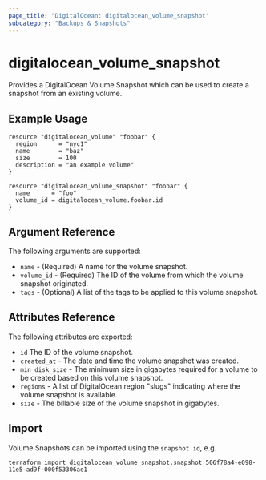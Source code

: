 ```yaml
---
page_title: "DigitalOcean: digitalocean_volume_snapshot"
subcategory: "Backups & Snapshots"
---
```


# digitalocean\_volume\_snapshot

Provides a DigitalOcean Volume Snapshot which can be used to create a snapshot from an existing volume.

## Example Usage

```hcl
resource "digitalocean_volume" "foobar" {
  region      = "nyc1"
  name        = "baz"
  size        = 100
  description = "an example volume"
}

resource "digitalocean_volume_snapshot" "foobar" {
  name      = "foo"
  volume_id = digitalocean_volume.foobar.id
}
```

## Argument Reference

The following arguments are supported:

* `name` - (Required) A name for the volume snapshot.
* `volume_id` - (Required) The ID of the volume from which the volume snapshot originated.
* `tags` - (Optional) A list of the tags to be applied to this volume snapshot.

## Attributes Reference

The following attributes are exported:

* `id` The ID of the volume snapshot.
* `created_at` - The date and time the volume snapshot was created.
* `min_disk_size` - The minimum size in gigabytes required for a volume to be created based on this volume snapshot.
* `regions` - A list of DigitalOcean region "slugs" indicating where the volume snapshot is available.
* `size` - The billable size of the volume snapshot in gigabytes.


## Import

Volume Snapshots can be imported using the `snapshot id`, e.g.

```
terraform import digitalocean_volume_snapshot.snapshot 506f78a4-e098-11e5-ad9f-000f53306ae1
```

